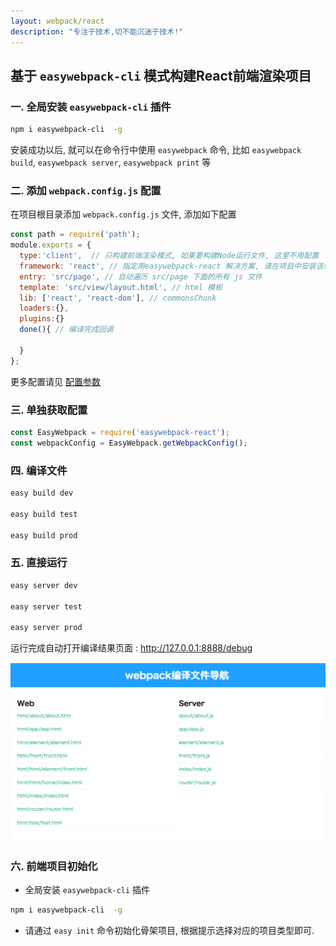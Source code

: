 ```yaml
---
layout: webpack/react
description: "专注于技术,切不能沉迷于技术!"
---
```


## 基于 `easywebpack-cli` 模式构建React前端渲染项目

### 一. 全局安装 `easywebpack-cli` 插件

```bash
npm i easywebpack-cli  -g
```

安装成功以后, 就可以在命令行中使用 `easywebpack` 命令, 比如 `easywebpack build`, `easywebpack server`, `easywebpack print` 等


### 二. 添加 `webpack.config.js` 配置

在项目根目录添加 `webpack.config.js` 文件, 添加如下配置

```js
const path = require('path');
module.exports = {
  type:'client',  // 只构建前端渲染模式, 如果要构建Node运行文件, 这里不用配置
  framework: 'react', // 指定用easywebpack-react 解决方案, 请在项目中安装该依赖
  entry: 'src/page', // 自动遍历 src/page 下面的所有 js 文件
  template: 'src/view/layout.html', // html 模板
  lib: ['react', 'react-dom'], // commonsChunk 
  loaders:{},
  plugins:{}
  done(){ // 编译完成回调

  }
};

```

更多配置请见 [配置参数](http://hubcarl.github.io/easywebpack/webpack/config/)

### 三. 单独获取配置

```js
const EasyWebpack = require('easywebpack-react');
const webpackConfig = EasyWebpack.getWebpackConfig();
```

### 四. 编译文件

```bash
easy build dev

easy build test

easy build prod
```

### 五. 直接运行

```bash
easy server dev

easy server test

easy server prod
```


运行完成自动打开编译结果页面 :  http://127.0.0.1:8888/debug

![image](/img/webpack/easywebpack-build-nav.png)


### 六. 前端项目初始化

- 全局安装 `easywebpack-cli` 插件

```bash
npm i easywebpack-cli  -g
```

- 请通过 `easy init` 命令初始化骨架项目, 根据提示选择对应的项目类型即可.